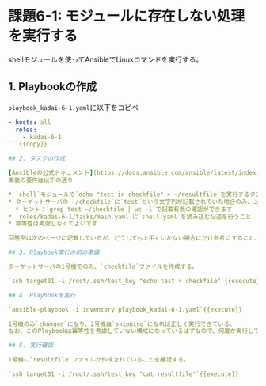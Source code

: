 # 課題6-1: モジュールに存在しない処理を実行する

shellモジュールを使ってAnsibleでLinuxコマンドを実行する。

## 1. Playbookの作成

`playbook_kadai-6-1.yaml`に以下をコピペ

```yaml
- hosts: all
  roles:
    - kadai-6-1
```{{copy}}

## 2. タスクの作成

[Ansibleの公式ドキュメント](https://docs.ansible.com/ansible/latest/index.html)の[shellモジュール](https://docs.ansible.com/ansible/2.9_ja/modules/fetch_module.html#fetch-module)を参考に、`roles/kadai-6-1/tasks/shell.yaml`へタスクを作成する。  
実装の要件は以下の通り

* `shell`モジュールで`echo "test in checkfile" > ~/resultfile`を実行するタスクを作成すること
* ターゲットサーバの`~/checkfile`に`test`という文字列が記載されていた場合のみ、上記タスクを実行すること
  * ヒント：`grep test ~/checkfile | wc -l`で記載有無の確認ができます
* `roles/kadai-6-1/tasks/main.yaml`に`shell.yaml`を読み込む記述を行うこと
* 冪等性は考慮しなくてよいです

回答例は次のページに記載しているが、どうしても上手くいかない場合にだけ参考にすること。

## 3. Playbook実行の前の準備

ターゲットサーバの1号機でのみ、`checkfile`ファイルを作成する。

`ssh target01 -i /root/.ssh/test_key "echo test > checkfile"`{{execute}}

## 4. Playbookを実行

`ansible-playbook -i inventory playbook_kadai-6-1.yaml`{{execute}}

1号機のみ`changed`になり、2号機は`skipping`になれば正しく実行できている。  
なお、このPlaybookは冪等性を考慮していない構成になっているはずなので、何度か実行して毎回`changed`が発生してしまうことも確認しておくとよい。

## 5. 実行確認

1号機に`resultfile`ファイルが作成されていることを確認する。

`ssh target01 -i /root/.ssh/test_key "cat resultfile"`{{execute}}
